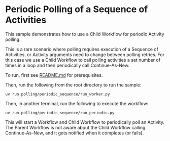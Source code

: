 # Periodic Polling of a Sequence of Activities

This sample demonstrates how to use a Child Workflow for periodic Activity polling.

This is a rare scenario where polling requires execution of a Sequence of Activities, or Activity arguments need to change between polling retries. For this case we use a Child Workflow to call polling activities a set number of times in a loop and then periodically call Continue-As-New.

To run, first see [README.md](../../README.md) for prerequisites.

Then, run the following from the root directory to run the sample:

    uv run polling/periodic_sequence/run_worker.py

Then, in another terminal, run the following to execute the workflow:

    uv run polling/periodic_sequence/run_periodic.py


This will start a Workflow and Child Workflow to periodically poll an Activity.
The Parent Workflow is not aware about the Child Workflow calling Continue-As-New, and it gets notified when it completes (or fails).